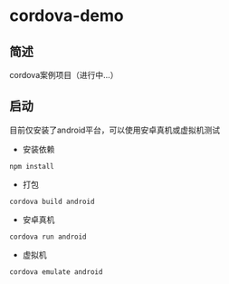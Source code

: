 # cordova-demo
## 简述
cordova案例项目（进行中...）

## 启动
目前仅安装了android平台，可以使用安卓真机或虚拟机测试
- 安装依赖
```
npm install
```

- 打包
```
cordova build android
```
- 安卓真机
```
cordova run android
```
- 虚拟机
```
cordova emulate android
```

